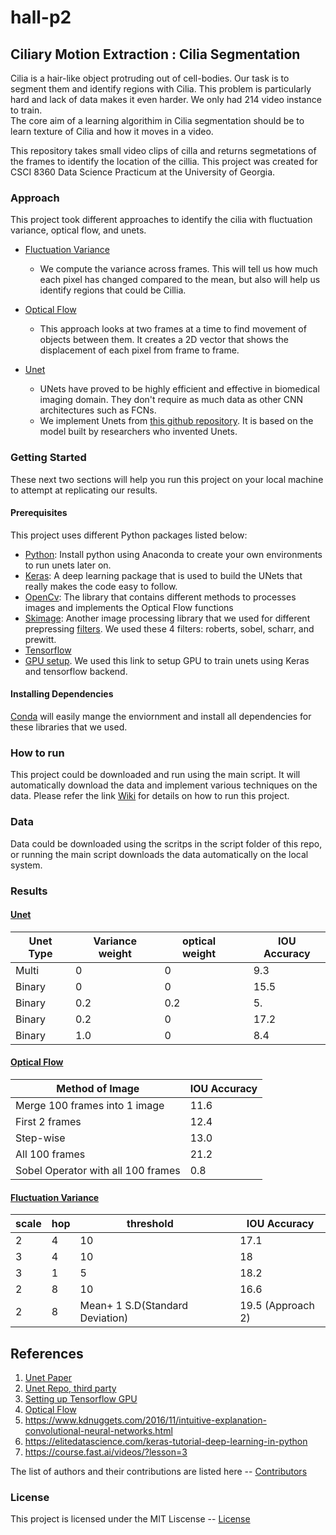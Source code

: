 # hall-p2

## Ciliary Motion Extraction : Cilia Segmentation

Cilia is a hair-like object protruding out of cell-bodies. Our task is to segment them and identify regions with Cilia. This problem is particularly hard and lack of data makes it even harder. We only had 214 video instance to train.  
The core aim of a learning algorithim in Cilia segmentation should be to learn texture of Cilia and how it moves in a video. 

This repository takes small video clips of cilla and returns segmetations of the frames to identify the location of the cillia. This project was created for CSCI 8360 Data Science Practicum at the University of Georgia. 

### Approach
This project took different approaches to identify the cilia with fluctuation variance, optical flow, and unets. 
  * [Fluctuation Variance](https://github.com/dsp-uga/hall-p2/wiki/Variance)
    * We compute the variance across frames. This will tell us how much each pixel has changed compared to the mean, but also will help us identify regions that could be Cillia. 
  * [Optical Flow](https://github.com/dsp-uga/hall-p2/wiki/Optical-Flow)
    * This approach looks at two frames at a time to find movement of objects between them. It creates a 2D vector that shows the displacement of each pixel from frame to frame. 
     
  * [Unet](https://github.com/dsp-uga/hall-p2/wiki/Unet)
    * UNets have proved to be highly efficient and effective in biomedical imaging domain. They don't require as much data as other CNN architectures such as FCNs. 
    * We implement Unets from [this github repository](https://github.com/zhixuhao/unet). It is based on the model built by researchers who invented Unets. 

### Getting Started
These next two sections will help you run this project on your local machine to attempt at replicating our results. 

#### Prerequisites
This project uses different Python packages listed below:
  * [Python](https://docs.anaconda.com/anaconda/install/windows/): Install python using Anaconda to create your own environments to run unets later on. 
  * [Keras](https://keras.io/): A deep learning package that is used to build the UNets that really makes the code easy to follow.
  * [OpenCv](https://opencv.org/): The library that contains different methods to processes images and implements the Optical Flow functions
  * [Skimage](https://scikit-image.org/): Another image processing library that we used for different prepressing [filters](http://scikit-image.org/docs/dev/api/skimage.filters.html). We used these 4 filters: roberts, sobel, scharr, and prewitt. 
 * [Tensorflow](https://www.tensorflow.org/)  
 * [GPU setup](https://medium.com/@raza.shahzad/setting-up-tensorflow-gpu-keras-in-conda-on-windows-10-75d4fd498198). We used this link to setup GPU to train unets using Keras and tensorflow backend. 
#### Installing Dependencies
[Conda](https://conda.io/en/latest/) will easily mange the enviornment and install all dependencies for these libraries that we used. 

### How to run
This project could be downloaded and run using the main script. It will automatically download the data and 
implement various techniques on the data.
Please refer the link [Wiki](https://github.com/dsp-uga/hall-p2/wiki/How-to-run) for details on how to run this project.

### Data 
Data could be downloaded using the scritps in the script folder of this repo, or running the main script downloads the data automatically on the local system.

### Results 

#### [Unet](https://github.com/dsp-uga/hall-p2/wiki/Unet)

|Unet Type   | Variance weight  | optical weight  |   | IOU Accuracy  |
|---|---|---|---|---|
| Multi  |  0 | 0  |   | 9.3  |
| Binary  | 0  | 0  |   | 15.5  |
|  Binary |  0.2 |  0.2|   |  5. |
|  Binary |  0.2 | 0|   |  17.2|
|  Binary |  1.0 | 0|   |  8.4|

#### [Optical Flow](https://github.com/dsp-uga/hall-p2/wiki/Optical-Flow)

|Method of Image | IOU Accuracy  |
|---|---|
| Merge 100 frames into 1 image| 11.6  |
| First 2 frames |  12.4  |
|  Step-wise |    13.0 |
|  All 100 frames |  21.2|
| Sobel Operator with all 100 frames | 0.8  |

#### [Fluctuation Variance](https://github.com/dsp-uga/hall-p2/wiki/Variance) 

|  scale | hop  | threshold  |   | IOU Accuracy |
|---|---|---|---|---|
|  2 |4   |10   |   |17.1  |
|  3 | 4  | 10  |   |18   |
|  3 | 1  |  5 |   | 18.2  |
|  2 | 8  | 10  |   | 16.6  |
|  2 | 8  | Mean+ 1 S.D(Standard Deviation) |   | 19.5 (Approach 2)  |


## References

1. [Unet Paper](https://arxiv.org/abs/1505.04597)
2. [Unet Repo, third party](https://github.com/zhixuhao/unet)
3. [Setting up Tensorflow GPU](https://medium.com/@raza.shahzad/setting-up-tensorflow-gpu-keras-in-conda-on-windows-10-75d4fd498198)
4. [Optical Flow](https://en.wikipedia.org/wiki/Optical_flow)
5. https://www.kdnuggets.com/2016/11/intuitive-explanation-convolutional-neural-networks.html
6. https://elitedatascience.com/keras-tutorial-deep-learning-in-python
7. https://course.fast.ai/videos/?lesson=3
 
The list of authors and their contributions are listed here -- [Contributors](CONTRIBUTORS.md)
### License
This project is licensed under the MIT Liscense -- [License](LICENSE)
